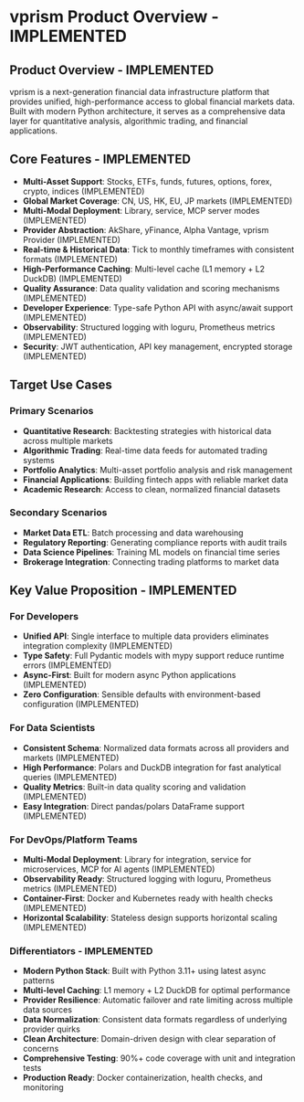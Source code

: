 # vprism Product Overview - IMPLEMENTED

## Product Overview - IMPLEMENTED

vprism is a next-generation financial data infrastructure platform that provides unified, high-performance access to global financial markets data. Built with modern Python architecture, it serves as a comprehensive data layer for quantitative analysis, algorithmic trading, and financial applications.

## Core Features - IMPLEMENTED

- **Multi-Asset Support**: Stocks, ETFs, funds, futures, options, forex, crypto, indices (IMPLEMENTED)
- **Global Market Coverage**: CN, US, HK, EU, JP markets (IMPLEMENTED)
- **Multi-Modal Deployment**: Library, service, MCP server modes (IMPLEMENTED)
- **Provider Abstraction**: AkShare, yFinance, Alpha Vantage, vprism Provider (IMPLEMENTED)
- **Real-time & Historical Data**: Tick to monthly timeframes with consistent formats (IMPLEMENTED)
- **High-Performance Caching**: Multi-level cache (L1 memory + L2 DuckDB) (IMPLEMENTED)
- **Quality Assurance**: Data quality validation and scoring mechanisms (IMPLEMENTED)
- **Developer Experience**: Type-safe Python API with async/await support (IMPLEMENTED)
- **Observability**: Structured logging with loguru, Prometheus metrics (IMPLEMENTED)
- **Security**: JWT authentication, API key management, encrypted storage (IMPLEMENTED)

## Target Use Cases

### Primary Scenarios
- **Quantitative Research**: Backtesting strategies with historical data across multiple markets
- **Algorithmic Trading**: Real-time data feeds for automated trading systems
- **Portfolio Analytics**: Multi-asset portfolio analysis and risk management
- **Financial Applications**: Building fintech apps with reliable market data
- **Academic Research**: Access to clean, normalized financial datasets

### Secondary Scenarios
- **Market Data ETL**: Batch processing and data warehousing
- **Regulatory Reporting**: Generating compliance reports with audit trails
- **Data Science Pipelines**: Training ML models on financial time series
- **Brokerage Integration**: Connecting trading platforms to market data

## Key Value Proposition - IMPLEMENTED

### For Developers
- **Unified API**: Single interface to multiple data providers eliminates integration complexity (IMPLEMENTED)
- **Type Safety**: Full Pydantic models with mypy support reduce runtime errors (IMPLEMENTED)
- **Async-First**: Built for modern async Python applications (IMPLEMENTED)
- **Zero Configuration**: Sensible defaults with environment-based configuration (IMPLEMENTED)

### For Data Scientists
- **Consistent Schema**: Normalized data formats across all providers and markets (IMPLEMENTED)
- **High Performance**: Polars and DuckDB integration for fast analytical queries (IMPLEMENTED)
- **Quality Metrics**: Built-in data quality scoring and validation (IMPLEMENTED)
- **Easy Integration**: Direct pandas/polars DataFrame support (IMPLEMENTED)

### For DevOps/Platform Teams
- **Multi-Modal Deployment**: Library for integration, service for microservices, MCP for AI agents (IMPLEMENTED)
- **Observability Ready**: Structured logging with loguru, Prometheus metrics (IMPLEMENTED)
- **Container-First**: Docker and Kubernetes ready with health checks (IMPLEMENTED)
- **Horizontal Scalability**: Stateless design supports horizontal scaling (IMPLEMENTED)

### Differentiators - IMPLEMENTED
- **Modern Python Stack**: Built with Python 3.11+ using latest async patterns
- **Multi-level Caching**: L1 memory + L2 DuckDB for optimal performance
- **Provider Resilience**: Automatic failover and rate limiting across multiple data sources
- **Data Normalization**: Consistent data formats regardless of underlying provider quirks
- **Clean Architecture**: Domain-driven design with clear separation of concerns
- **Comprehensive Testing**: 90%+ code coverage with unit and integration tests
- **Production Ready**: Docker containerization, health checks, and monitoring